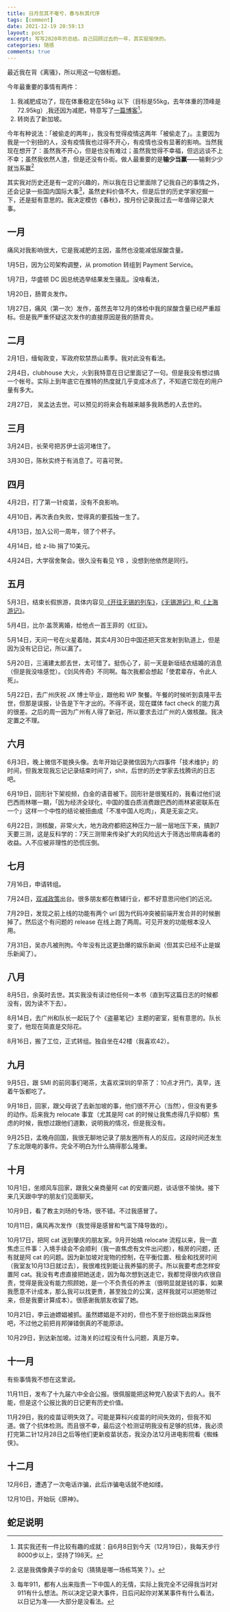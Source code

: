 ```yaml
---
title: 日月忽其不奄兮，春与秋其代序
tags: [comment]
date: 2021-12-19 20:59:13
layout: post
excerpt: 写写2020年的总结。自己回顾过去的一年，其实挺愉快的。
categories: 随感
comments: true
---
```


最近我在背《离骚》，所以用这一句做标题。

今年最重要的事情有两件：

1. 我减肥成功了，现在体重稳定在58kg 以下（目标是55kg，去年体重的顶峰是72.95kg）,我还因为减肥，特意写了[一篇博客](https://zhangyet.github.io/archivers/my-way-to-weight-loss)[^1]。
2. 转岗去了新加坡。

今年有种说法：「被偷走的两年」，我没有觉得疫情这两年「被偷走了」。主要因为我是一个别扭的人，没有疫情我也过得不开心，有疫情也没有显著的影响。当然我现在想开了：虽然我不开心，但是也没有难过；虽然我觉得不幸福，但远远谈不上不幸；虽然我依然人渣，但是还没有仆街。做人最重要的是**输少当赢**——输剩少少就当系赢[^2]

其实我对历史还是有一定的兴趣的，所以我在日记里面除了记我自己的事情之外，还会记录一些国内国际大事[^3]，虽然史料价值不大，但是后世的历史学家挖掘一下，还是挺有意思的。我决定模仿《春秋》，按月份记录我过去一年值得记录大事。

## 一月

痛风对我影响很大，它是我减肥的主因，虽然也没能减低尿酸含量。

1月5日，因为公司架构调整，从 promotion 转组到 Payment Service。 

1月7日，华盛顿 DC 因总统选举结果发生骚乱。没啥看法，

1月20日，肠胃炎发作。

1月27日，痛风（第一次）发作，虽然去年12月的体检中我的尿酸含量已经严重超标。但是我严重怀疑这次发作的直接原因是我的肠胃炎。

## 二月

2月1日，缅甸政变，军政府软禁昂山素季。我对此没有看法。

2月4日，clubhouse 大火，火到我特意在日记里面记了一句。但是我没有想过搞一个帐号。实际上到年底它在推特的热度就几乎变成冰点了，不知道它现在的用户量有多大。

2月27日， 吴孟达去世。可以预见的将来会有越来越多我熟悉的人去世的。

## 三月

3月24日，长荣号把苏伊士运河堵住了。

3月30日，陈秋实终于有消息了。可喜可贺。

## 四月

4月2日，打了第一针疫苗，没有不良影响。

4月10日，再次表白失败，觉得真的要孤独一生了。

4月13日，加入公司一周年，领了个杯子。

4月14日，给 z-lib 捐了10美元。

4月24日，大学宿舍聚会。很久没有看见 YB ，没想到他依然是同行。

## 五月

5月3日，结束长假旅游，具体内容见[《开往无锡的列车》](https://zhangyet.github.io/archivers/the-train-to-wuxi)，[《无锡游记》](https://zhangyet.github.io/archivers/the-train-to-wuxi)和[《上海游记》](https://zhangyet.github.io/archivers/shanghai)。

5月4日，比尔·盖茨离婚，给他点一首王菲的《红豆》。

5月14日，天问一号在火星着陆，其实4月30日中国还把天宫发射到轨道上，但是因为没有记日记，所以漏了。

5月20日，三浦建太郎去世，太可惜了。挺伤心了，前一天是新垣结衣结婚的消息（但是我没啥感觉）。《剑风传奇》不同啊。每次我都会想起「使君辈存，令此人死」。

5月22日，去广州庆祝 JX 博士毕业，跟他和 WP 聚餐。午餐的时候听到袁隆平去世，但那是误报，讣告是下午才出的。不得不说，现在媒体 fact check 的能力真的很差。之后的周一因为广州有人得了新冠，所以要求去过广州的人做核酸。我决定置之不理。

## 六月

6月3日，晚上微信不能换头像。去年开始记录微信因为六四事件「技术维护」的时间，但我发现我忘记记录结束时间了，shit，后世的历史学家去找腾讯的日志吧。

6月19日，回形针下架视频，白金的语音被下。回形针是很冤枉的，我看过他们说巴西雨林哪一期，「因为经济全球化，中国的蛋白质消费跟巴西的雨林紧密联系在一个」这样一个中性的结论被扭曲成「不准中国人吃肉」，真是无妄之灾。

6月22日，测核酸，非常火大，地方政府都把这种压力一层一层地压下来，搞到7天要三测，这是反科学的：7天三测带来传染扩大的风险远大于筛选出带病毒者的收益。人不应被非理性的恐慌压倒。

## 七月

7月16日，申请转组。

7月24日，[双减政策](http://www.gov.cn/zhengce/2021-07/24/content_5627132.htm)出台。很多朋友都在教辅行业，都不好意思问他们的近况。

7月29日，发现之前上线的功能有两个 url 因为代码冲突被前端开发合并的时候删掉了。然后这个有问题的 release 在线上跑了两周。可见开发的功能根本没人用。

7月31日，吴亦凡被刑拘。今年没有比这更劲爆的娱乐新闻（但其实已经不止是娱乐新闻了）。

## 八月

8月5日，余英时去世。其实我没有读过他任何一本书（直到写这篇日志的时候都没有，因为读不下去）。

8月14日，去广州和队长一起玩了个《盗墓笔记》主题的密室，挺有意思的。队长变了，他现在简直是交际花。

8月16日，搬了工位，正式转组。独自坐在42楼（我喜欢42）。

## 九月

9月5日，跟 SMI 的前同事们喝茶，太喜欢深圳的早茶了：10点才开门，真早，连着午饭都吃了。

9月18日，回家，跟父母说了去新加坡的事，他们很不开心（当然），但没有更多的动作。后来我为 relocate 事宜（尤其是阿 cat 的时候让我焦虑得几乎抑郁）焦虑的时候，我想过跟他们道歉，说明我的情况，但是我没有。

9月25日，孟晚舟回国，我很无聊地记录了朋友圈所有人的反应。这段时间还发生了东北限电的事件。完全不明白为什么搞得那么隆重。

## 十月

10月1日，坐顺风车回家，跟我父亲商量阿 cat 的安置问题，谈话很不愉快。接下来几天跟中学的朋友们见面聊天。

10月9日，看了教主刘旸的专场，很不错。不过我感冒了。

10月11日，痛风再次发作（我觉得是感冒和气温下降导致的）。

10月17日，把阿 cat 送到肇庆的朋友家。9月开始搞 relocate 流程以来，我一直焦虑三件事：入境手续会不会顺利（我一直焦虑有文件出问题），租房的问题，还有就是阿 cat 的问题。因为新加坡对宠物的控制，在平衡位置、租金和找房时间（我室友10月13日就过去），我很难找到能让我养猫的房子。所以我要考虑怎样安置阿 cat。我没有考虑直接把她送走，因为每次想到送走它，我都觉得很内疚很自责，觉得是我没有能力照顾她，是一个不负责任的养主（很明显就是钱的事，如果我愿意不计成本，那么我可以找更贵，甚至独立的公寓，这样我就可以把她带过来，但是我要计算成本）。很感谢我朋友收留了她。

10月21日，李云迪嫖娼被抓。虽然嫖娼是不对的，但也不至于纷纷跳出来踩他吧，不过他之前把肖邦弹错倒真的不能原谅。

10月29日，到达新加坡。过海关的过程没有什么问题，真是万幸。

## 十一月

有些事情我不想在这里说。

11月11日，发布了十九届六中全会公报。很佩服能把这种党八股读下去的人。我不能，但是这个公报比我的日记更有历史价值。

11月29日，我的疫苗证明失效了。可能是算科兴疫苗的时间失效的，但我不知道。做了个抗体检测。而且很不幸，最后这个检测证明我没有足够的抗体，我必须打完第二针12月28日之后等他们更新疫苗状态，我没办法12月进电影院看《蜘蛛侠》。

## 十二月

12月6日，遭遇了一次电话诈骗，此后诈骗电话就不绝如缕。

12月10日，开始玩《原神》。

## 蛇足说明

[^1]: 其实我还有一件比较有趣的成就：自6月8日到今天（12月19日），我每天步行8000步以上，坚持了198天。

[^2]: 这是我偶像黄子华的金句（猜猜是哪一场栋笃笑？）。

[^3]: 每年911，都有人出来指责一下中国人的无情，实际上我完全不记得我当时对911有什么想法。所以决定记录大事件，日后问起你对某某事件有什么看法，以日记为准——大部分是没看法。